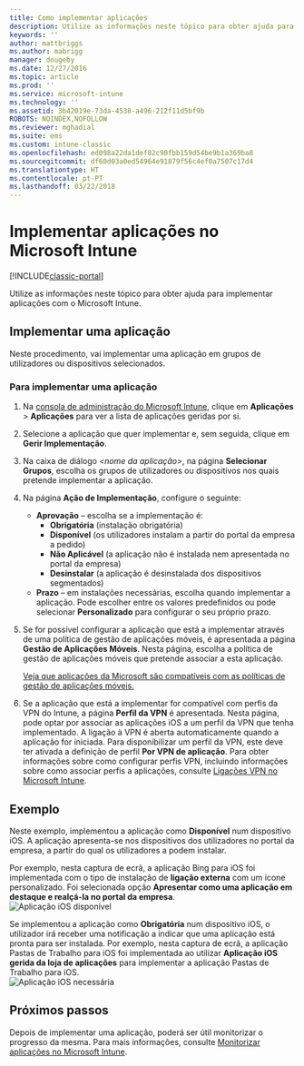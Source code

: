 ```yaml
---
title: Como implementar aplicações
description: Utilize as informações neste tópico para obter ajuda para implementar aplicações com o Microsoft Intune.
keywords: ''
author: mattbriggs
ms.author: mabrigg
manager: dougeby
ms.date: 12/27/2016
ms.topic: article
ms.prod: ''
ms.service: microsoft-intune
ms.technology: ''
ms.assetid: 3b42019e-73da-4538-a496-212f11d5bf9b
ROBOTS: NOINDEX,NOFOLLOW
ms.reviewer: mghadial
ms.suite: ems
ms.custom: intune-classic
ms.openlocfilehash: ed098a22da1def82c90fbb159d54be9b1a369ba8
ms.sourcegitcommit: df60d03a0ed54964e91879f56c4ef0a7507c17d4
ms.translationtype: HT
ms.contentlocale: pt-PT
ms.lasthandoff: 03/22/2018
---
```

# <a name="deploy-apps-in-microsoft-intune"></a>Implementar aplicações no Microsoft Intune

[!INCLUDE[classic-portal](../includes/classic-portal.md)]

Utilize as informações neste tópico para obter ajuda para implementar aplicações com o Microsoft Intune.


## <a name="deploy-an-app"></a>Implementar uma aplicação
Neste procedimento, vai implementar uma aplicação em grupos de utilizadores ou dispositivos selecionados.

### <a name="to-deploy-an-app"></a>Para implementar uma aplicação

1. Na [consola de administração do Microsoft Intune](https://manage.microsoft.com), clique em **Aplicações** &gt; **Aplicações** para ver a lista de aplicações geridas por si.

2.  Selecione a aplicação que quer implementar e, sem seguida, clique em **Gerir Implementação**.

3.  Na caixa de diálogo *&lt;nome da aplicação&gt;*, na página **Selecionar Grupos**, escolha os grupos de utilizadores ou dispositivos nos quais pretende implementar a aplicação.

4.  Na página **Ação de Implementação**, configure o seguinte:

    - **Aprovação** – escolha se a implementação é:
        - **Obrigatória** (instalação obrigatória)
        - **Disponível** (os utilizadores instalam a partir do portal da empresa a pedido)
        - **Não Aplicável** (a aplicação não é instalada nem apresentada no portal da empresa)
        - **Desinstalar** (a aplicação é desinstalada dos dispositivos segmentados)
    - **Prazo** – em instalações necessárias, escolha quando implementar a aplicação. Pode escolher entre os valores predefinidos ou pode selecionar **Personalizado** para configurar o seu próprio prazo.

5. Se for possível configurar a aplicação que está a implementar através de uma política de gestão de aplicações móveis, é apresentada a página **Gestão de Aplicações Móveis**. Nesta página, escolha a política de gestão de aplicações móveis que pretende associar a esta aplicação.

    [Veja que aplicações da Microsoft são compatíveis com as políticas de gestão de aplicações móveis.](https://www.microsoft.com/server-cloud/products/microsoft-intune/partners.aspx)

6. Se a aplicação que está a implementar for compatível com perfis da VPN do Intune, a página **Perfil da VPN** é apresentada. Nesta página, pode optar por associar as aplicações iOS a um perfil da VPN que tenha implementado. A ligação à VPN é aberta automaticamente quando a aplicação for iniciada. Para disponibilizar um perfil da VPN, este deve ter ativada a definição de perfil **Por VPN de aplicação**.
 Para obter informações sobre como configurar perfis VPN, incluindo informações sobre como associar perfis a aplicações, consulte [Ligações VPN no Microsoft Intune](vpn-connections-in-microsoft-intune.md).

<!---
>[!TIP]
>If an end user previously installed an iOS app and you now deploy it with a deployment action of **Available**, Intune will automatically begin to manage that app with no further action required by you, or the end-user.
--->

## <a name="example"></a>Exemplo

Neste exemplo, implementou a aplicação como **Disponível** num dispositivo iOS.
A aplicação apresenta-se nos dispositivos dos utilizadores no portal da empresa, a partir do qual os utilizadores a podem instalar.

Por exemplo, nesta captura de ecrã, a aplicação Bing para iOS foi implementada com o tipo de instalação de **ligação externa** com um ícone personalizado. Foi selecionada opção **Apresentar como uma aplicação em destaque e realçá-la no portal da empresa**.  
![Aplicação iOS disponível](./media/available-install-on-iOS.png)

Se implementou a aplicação como **Obrigatória** num dispositivo iOS, o utilizador irá receber uma notificação a indicar que uma aplicação está pronta para ser instalada. Por exemplo, nesta captura de ecrã, a aplicação Pastas de Trabalho para iOS foi implementada ao utilizar **Aplicação iOS gerida da loja de aplicações** para implementar a aplicação Pastas de Trabalho para iOS.  
![Aplicação iOS necessária](./media/iOS-Required-install.PNG)

## <a name="next-steps"></a>Próximos passos

Depois de implementar uma aplicação, poderá ser útil monitorizar o progresso da mesma. Para mais informações, consulte [Monitorizar aplicações no Microsoft Intune](monitor-apps-in-microsoft-intune.md).
